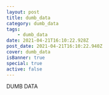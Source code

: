 ```yaml
---
layout: post
title: dumb_data
category: dumb_data
tags:
    - dumb_data
date: 2021-04-21T16:10:22.928Z
post_date: 2021-04-21T16:10:22.940Z
cover: dumb_data
isBanner: true
special: true
active: false
---
```


DUMB DATA

